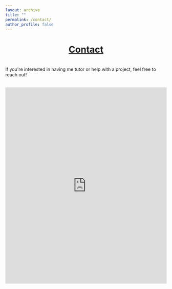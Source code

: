 ```yaml
---
layout: archive
title: ""
permalink: /contact/
author_profile: false
--- 
```


<head>
    <style type="text/css">
       a.nav:link {color: black;}    /* unvisited link */
       a.nav:visited {color: black;}   /* visited link */
       a.nav:hover {color: #0066ff; text-decoration: underline;}    /* mouse over link */
       a.nav:active {color: #0066ff; text-decoration: underline;}   /* selected link */
       a.body:link {color: maroon;}    /* unvisited link */
       a.body:visited {color: maroon;}   /* visited link */
       a.body:hover {color: #0066ff; text-decoration: underline;}    /* mouse over link */
       a.body:active {color: #0066ff; text-decoration: underline;}   /* selected link */
       a.home:link {color: #0066ff;}    /* unvisited link */
       a.home:visited {color: #0066ff;}   /* visited link */
       a.home:hover {color: #0066ff; text-decoration: none;}    /* mouse over link */
       a.home:active {color: #0066ff; text-decoration: none;}   /* selected link */
    </style>
</head>

# [<center>Contact</center>](#top)

<div style="width:100%; max-width:800px; margin:auto"> 

<br>If you're interested in having me tutor or help with a project, feel free to reach out!<br><br>

<center><iframe src="https://docs.google.com/forms/d/e/1FAIpQLSfeFiKtz2fPMo_r_UwdG0eafHl5AkpF63pzR3W-hohTeSMQ2g/viewform?embedded=true" width="100%" height="613" frameborder="0" marginheight="0" marginwidth="0">Loading...</iframe></center>

<!--
<details><summary>What do you think about the role of the internet/software in math education?</summary><br>
    --><!--
<font size="3em">I'm skeptical about technology teaching completely new concepts to students, but I'm all for supplemental tools. To help students build intuition for functions and transformations of functions, I sometimes ask them to draw pictures of people, houses, etc on Desmos using the functions that they're learning. But even if students learn what aspects of function expressions control what aspects of their graphs, they don't always think deeply about why those aspects are related -- they might learn that adjusting the "k" value in "y=x^2+k" adjusts how high or low the function's vertex is, but they might not realize that the reason is just that we're adding or subtracting "k" from all the y-coordinates of the points. So there's still the need for the teacher/tutor, despite the cool online tool.<br><br>
</font>
</details>
--><!--
<details><summary>What do you think plays into math proficiency vs math anxiety? Is it IQ, experiences that build intuitions, or parental effects?</summary><br>
    --><!--
<font size="3em">I think it ultimately comes down to whether math is tangible for a kid -- and I think tangibility comes largely from intuition-building experiences which connect math to more concrete ideas in e.g. physics or finance. Of course, this is facilitated by quality teachers and parents who ask their kids to calculate tips/change or come up with their own answer to “how long until we’re there” based on the speed of the car and the number of miles left. But there are also plenty of kids who are able to make such connections themselves without needing others to spell it out for them, presumably due to some underlying factor like IQ.<br><br>
--><!--
If math isn’t tangible for a kid, then I think it becomes like learning grammar without knowing the meaning of words. Initially, the grammar is pretty simple, and kids might be able to get by simply memorizing all the cases. But as the mathematical vocabulary expands and moves up levels of abstraction, memorizing becomes increasingly time-consuming and faulty, and the kids eventually reach a tipping point of stress where they turn to other strategies. Some kids come to teachers for help, and invest time to re-learn the “why” behind all the rules they’ve memorized. Other kids who are unable or unwilling to invest time in re-learning their math, but who are clever in other ways, sometimes find hacks to get through particular homeworks and tests (though this tends not to help them in the long run). And lastly, there are kids who just give up, shut down, and develop an aversion to all things math.<br><br>
</font>
</details>-->

<!--<br><br>
<font size="1"><a class="home" href="http://www.justinmath.com/tutor/#top">[ back to top ]</a></font>-->
</div>
